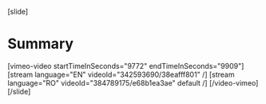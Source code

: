 [slide]
# Summary

[vimeo-video startTimeInSeconds="9772" endTimeInSeconds="9909"]
[stream language="EN" videoId="342593690/38eafff801"  /]
[stream language="RO" videoId="384789175/e68b1ea3ae" default /]
[/video-vimeo]
[/slide]